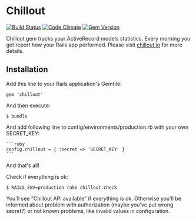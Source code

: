 # Chillout

[![Build Status](https://travis-ci.org/chilloutio/chillout.png)](https://travis-ci.org/chilloutio/chillout)
[![Code Climate](https://codeclimate.com/github/chilloutio/chillout.png)](https://codeclimate.com/github/chilloutio/chillout)
[![Gem Version](https://badge.fury.io/rb/chillout.png)](http://badge.fury.io/rb/chillout)

Chillout gem tracks your ActiveRecord models statistics. Every morning you get report how your Rails app performed. Please visit [chillout.io](http:chillout.io) for more details.

## Installation

Add this line to your Rails application's Gemfile:

    gem 'chillout'

And then execute:

    $ bundle

And add following line to config/environments/production.rb with your own SECRET_KEY:

    ```ruby
    config.chillout = { :secret => 'SECRET_KEY' }
    ```

And that's all!

Check if everything is ok:

    $ RAILS_ENV=production rake chillout:check

You'll see "Chillout API available" if everything is ok. Otherwise you'll be informed about problem with authorization (maybe you've put wrong secret?) or not known problems, like invalid values in configuration.
